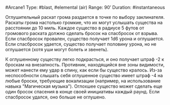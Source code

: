 #Arcane1
Type: #blast, #elemental (air)
Range: 90’
Duration: #instantaneous

Оглушительный раскат грома раздается в точке по выбору заклинателя. Раскаты грома настолько громкие, что их могут услышать существа на расстоянии до 10 миль. Каждое существо в радиусе 5 футов от громового раската должно сделать бросок на спасбросок от взрыва. Если спасбросок провален, существо получает 1d6 урона и оглушается. Если спасбросок удается, существо получает половину урона, но не оглушается (хотя уши могут болеть и звенеть).

  

К оглушенному существу легко подкрасться, и оно получает штраф -2 к броскам на внезапность. Противник, находящийся вне зоны видимости, может нанести ему удар в спину, как если бы существо кралось. Из-за неспособности слышать себя оглушенное существо имеет штраф -4 на любые броски, требующие вокализации (например, на использование навыка "Магическая музыка"). Оглохшее существо может сделать еще один бросок спасения в конце своей инициативы каждый раунд. Если спасбросок удался, оно больше не оглушено.